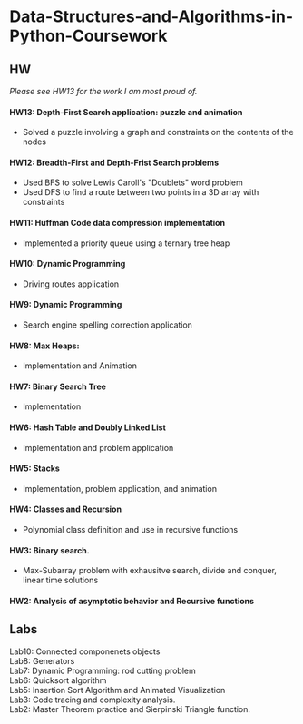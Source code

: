 # Data-Structures-and-Algorithms-in-Python-Coursework

## HW
*Please see HW13 for the work I am most proud of.*

#### HW13: Depth-First Search application: puzzle and animation
* Solved a puzzle involving a graph and constraints on the contents of the nodes

#### HW12: Breadth-First and Depth-Frist Search problems
* Used BFS to solve Lewis Caroll's "Doublets" word problem
* Used DFS to find a route between two points in a 3D array with constraints

#### HW11: Huffman Code data compression implementation  
* Implemented a priority queue using a ternary tree heap

#### HW10: Dynamic Programming
* Driving routes application 

#### HW9: Dynamic Programming
* Search engine spelling correction application  

#### HW8: Max Heaps: 
* Implementation and Animation  

#### HW7: Binary Search Tree  
* Implementation

#### HW6: Hash Table and Doubly Linked List  
* Implementation and problem application

#### HW5: Stacks
* Implementation, problem application, and animation  

#### HW4: Classes and Recursion
* Polynomial class definition and use in recursive functions  

#### HW3: Binary search. 
* Max-Subarray problem with exhausitve search, divide and conquer, linear time solutions  

#### HW2: Analysis of asymptotic behavior and Recursive functions  


## Labs
Lab10: Connected componenets objects  
Lab8: Generators  
Lab7: Dynamic Programming: rod cutting problem  
Lab6: Quicksort algorithm  
Lab5: Insertion Sort Algorithm and Animated Visualization  
Lab3: Code tracing and complexity analysis.  
Lab2: Master Theorem practice and Sierpinski Triangle function.  
